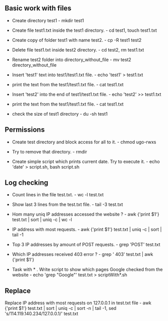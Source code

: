 ## Basic work with files

- Create directory test1 - mkdir test1

- Create file test1.txt inside the test1 directory. - cd test1, touch test1.txt

-   Create copy of folder test1 with name test2.  - cp -R test1 test2

-    Delete file test1.txt inside test2 directory. - cd test2, rm test1.txt

-    Rename test2 folder into directory_without_file - mv test2 directory_without_file 

-    Insert 'test1' text into test1/test1.txt file. - echo 'test1' > test1.txt 

-    print the text from the test1/test1.txt file. - cat test1.txt

-    Insert 'test2' into the end of test1/test1.txt file. - echo 'test2' >> test1.txt 

-    print the text from the test1/test1.txt file. - cat test1.txt

- check the size of test1 directory - du -sh test1

## Permissions

-   Create test directory and block access for all to it. - chmod ugo-rwxs

-   Try to remove that directory. - rmdir 


-    Create simple script which prints current date. Try to execute it. - echo 'date' > script.sh, bash script.sh


## Log checking

-  Count lines in the file test.txt. - wc -l test.txt


- Show last 3 lines from the test.txt file. - tail -3 test.txt


-  Hom many uniq IP addresses accessed the website ? - awk {'print $1'} test.txt | sort | uniq -c | wc -l


-  IP address with most requests. - awk {'print $1'} test.txt | uniq -c | sort | tail -1


-  Top 3 IP addresses by amount of POST requests. - grep 'POST' test.txt


-  Which IP addresses received 403 error ? - grep ' 403' test.txt | awk {'print $1'}


- Task with * . Write script to show which pages Google checked from the website - echo 'grep "Google"' test.txt > scriptWith*.sh

## Replace

Replace IP address with most requests on 127.0.0.1 in test.txt file - awk {'print $1'} test.txt | sort | uniq -c | sort -n | tail -1, sed  's/114.119.140.234/127.0.0.1/' test.txt
